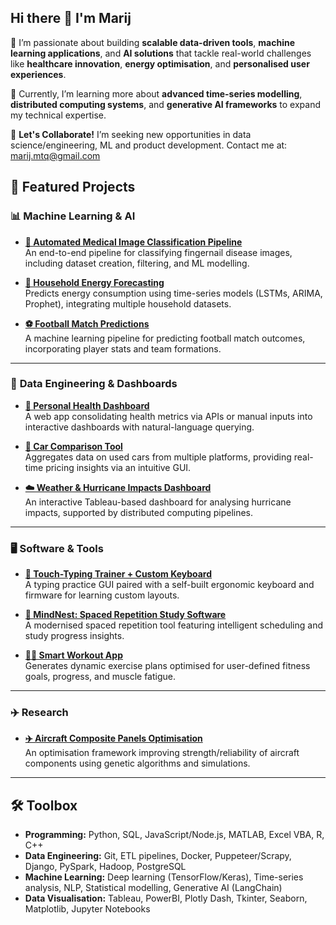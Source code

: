 ## Hi there 👋 I'm Marij

🚀 I’m passionate about building **scalable data-driven tools**, **machine learning applications**, and **AI solutions** that tackle real-world challenges like **healthcare innovation**, **energy optimisation**, and **personalised user experiences**.  

🧠 Currently, I’m learning more about **advanced time-series modelling**, **distributed computing systems**, and **generative AI frameworks** to expand my technical expertise.  

🤝 **Let's Collaborate!** I’m seeking new opportunities in data science/engineering, ML and product development. Contact me at: marij.mtq@gmail.com  

## 📌 Featured Projects  

### 📊 **Machine Learning & AI**
- **[🏥 Automated Medical Image Classification Pipeline](https://github.com/example/repo)**  
   An end-to-end pipeline for classifying fingernail disease images, including dataset creation, filtering, and ML modelling.  

- **[🔋 Household Energy Forecasting](https://github.com/example/repo)**  
   Predicts energy consumption using time-series models (LSTMs, ARIMA, Prophet), integrating multiple household datasets.  

- **[⚽ Football Match Predictions](https://github.com/example/repo)**  
   A machine learning pipeline for predicting football match outcomes, incorporating player stats and team formations.  

---

### 🔧 **Data Engineering & Dashboards**
- **[📂 Personal Health Dashboard](https://github.com/example/repo)**  
   A web app consolidating health metrics via APIs or manual inputs into interactive dashboards with natural-language querying.  

- **[🚗 Car Comparison Tool](https://github.com/example/repo)**  
   Aggregates data on used cars from multiple platforms, providing real-time pricing insights via an intuitive GUI.  

- **[☁️ Weather & Hurricane Impacts Dashboard](https://github.com/example/repo)**  
   An interactive Tableau-based dashboard for analysing hurricane impacts, supported by distributed computing pipelines.  

---

### 🖥️ **Software & Tools**  
- **[🎹 Touch-Typing Trainer + Custom Keyboard](https://github.com/example/repo)**  
   A typing practice GUI paired with a self-built ergonomic keyboard and firmware for learning custom layouts.  

- **[🎯 MindNest: Spaced Repetition Study Software](https://github.com/example/repo)**  
   A modernised spaced repetition tool featuring intelligent scheduling and study progress insights.  

- **[🏋️‍♂️ Smart Workout App](https://github.com/example/repo)**  
   Generates dynamic exercise plans optimised for user-defined fitness goals, progress, and muscle fatigue.  

---

### ✈️ **Research**
- **[✈️ Aircraft Composite Panels Optimisation](https://github.com/example/repo)**  
   An optimisation framework improving strength/reliability of aircraft components using genetic algorithms and simulations.  

---

## 🛠️ Toolbox  

- **Programming:** Python, SQL, JavaScript/Node.js, MATLAB, Excel VBA, R, C++  
- **Data Engineering:** Git, ETL pipelines, Docker, Puppeteer/Scrapy, Django, PySpark, Hadoop, PostgreSQL  
- **Machine Learning:** Deep learning (TensorFlow/Keras), Time-series analysis, NLP, Statistical modelling, Generative AI (LangChain)  
- **Data Visualisation:** Tableau, PowerBI, Plotly Dash, Tkinter, Seaborn, Matplotlib, Jupyter Notebooks

